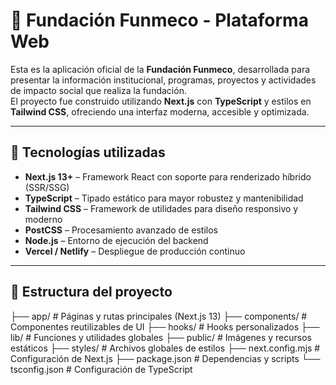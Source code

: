 # 🌿 Fundación Funmeco - Plataforma Web

Esta es la aplicación oficial de la **Fundación Funmeco**, desarrollada para presentar la información institucional, programas, proyectos y actividades de impacto social que realiza la fundación.  
El proyecto fue construido utilizando **Next.js** con **TypeScript** y estilos en **Tailwind CSS**, ofreciendo una interfaz moderna, accesible y optimizada.

---

## 🚀 Tecnologías utilizadas

- **Next.js 13+** – Framework React con soporte para renderizado híbrido (SSR/SSG)
- **TypeScript** – Tipado estático para mayor robustez y mantenibilidad
- **Tailwind CSS** – Framework de utilidades para diseño responsivo y moderno
- **PostCSS** – Procesamiento avanzado de estilos
- **Node.js** – Entorno de ejecución del backend
- **Vercel / Netlify** – Despliegue de producción continuo

---

## 📂 Estructura del proyecto

├── app/ # Páginas y rutas principales (Next.js 13)
├── components/ # Componentes reutilizables de UI
├── hooks/ # Hooks personalizados
├── lib/ # Funciones y utilidades globales
├── public/ # Imágenes y recursos estáticos
├── styles/ # Archivos globales de estilos
├── next.config.mjs # Configuración de Next.js
├── package.json # Dependencias y scripts
└── tsconfig.json # Configuración de TypeScript
